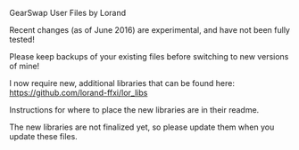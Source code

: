 GearSwap User Files by Lorand

Recent changes (as of June 2016) are experimental, and have not been fully tested!

Please keep backups of your existing files before switching to new versions of mine!

I now require new, additional libraries that can be found here: https://github.com/lorand-ffxi/lor_libs

Instructions for where to place the new libraries are in their readme.

The new libraries are not finalized yet, so please update them when you update these files.